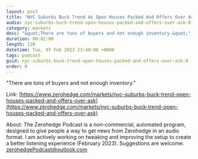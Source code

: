 ```yaml
---
layout: post
title: "NYC Suburbs Buck Trend As Open Houses Packed And Offers Over Ask"
audio: nyc-suburbs-buck-trend-open-houses-packed-and-offers-over-ask-0
category: markets
desc: "&quot;There are tons of buyers and not enough inventory.&quot;"
duration: 00:02:00
length: 120
datetime: Tue, 07 Feb 2023 23:40:00 +0000
tags: podcast
guid: nyc-suburbs-buck-trend-open-houses-packed-and-offers-over-ask-0
order: 0
---
```

&quot;There are tons of buyers and not enough inventory.&quot;

Link: [https://www.zerohedge.com/markets/nyc-suburbs-buck-trend-open-houses-packed-and-offers-over-ask](https://www.zerohedge.com/markets/nyc-suburbs-buck-trend-open-houses-packed-and-offers-over-ask)

About: The Zerohedge Podcast is a non-commercial, automated program, designed to give people a way to get news from Zerohedge in an audio format.  I am actively working on tweaking and improving the setup to create a better listening experience (February 2023).  Suggestions are welcome: [zerohedgePodcast@outlook.com](mailto:zerohedgePodcast@outlook.com)